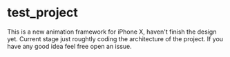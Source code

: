 # test_project

This is a new animation framework for iPhone X, haven't finish the design yet. Current stage just roughtly coding the architecture of the project.
If you have any good idea feel free open an issue.
